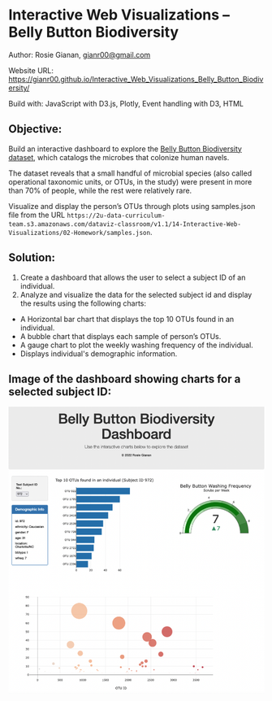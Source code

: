 # Interactive Web Visualizations – Belly Button Biodiversity

Author: Rosie Gianan, gianr00@gmail.com

Website URL: https://gianr00.github.io/Interactive_Web_Visualizations_Belly_Button_Biodiversity/

Build with: JavaScript with D3.js, Plotly, Event handling with D3, HTML

## Objective:
Build an interactive dashboard to explore the [Belly Button Biodiversity dataset](http://robdunnlab.com/projects/belly-button-biodiversity/), which catalogs the microbes that colonize human navels. 

The dataset reveals that a small handful of microbial species (also called operational taxonomic units, or OTUs, in the study) were present in more than 70% of people, while the rest were relatively rare.

Visualize and display the person’s OTUs through plots using samples.json file from the URL `https://2u-data-curriculum-team.s3.amazonaws.com/dataviz-classroom/v1.1/14-Interactive-Web-Visualizations/02-Homework/samples.json`.

## Solution:
1.    Create a dashboard that allows the user to select a subject ID of an individual. 
2.    Analyze and visualize the data for the selected subject id and display the results using the following charts:
-    A Horizontal bar chart that displays the top 10 OTUs found in an individual.
-    A bubble chart that displays each sample of  person’s OTUs.
-    A gauge chart to plot the weekly washing frequency of the individual.
-    Displays individual's demographic information.

## Image of the dashboard showing charts for a selected subject ID:
<img src="Images/Dashboard_image.png" width="700">

